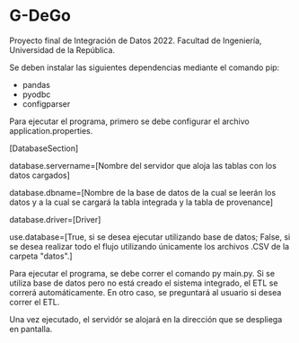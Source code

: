 # G-DeGo
Proyecto final de Integración de Datos 2022. Facultad de Ingeniería, Universidad de la República.

Se deben instalar las siguientes dependencias mediante el comando pip:
- pandas
- pyodbc
- configparser

Para ejecutar el programa, primero se debe configurar el archivo application.properties. 

[DatabaseSection]

database.servername=[Nombre del servidor que aloja las tablas con los datos cargados]

database.dbname=[Nombre de la base de datos de la cual se leerán los datos y a la cual se cargará la tabla integrada y la tabla de provenance]

database.driver=[Driver]

use.database=[True, si se desea ejecutar utilizando base de datos; False, si se desea realizar todo el flujo utilizando únicamente los archivos .CSV de la carpeta "datos".]

Para ejecutar el programa, se debe correr el comando py main.py. Si se utiliza base de datos pero no está creado el sistema integrado, 
el ETL se correrá automáticamente. En otro caso, se preguntará al usuario si desea correr el ETL. 

Una vez ejecutado, el servidór se alojará en la dirección que se despliega en pantalla.
